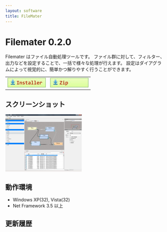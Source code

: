 ```yaml
---
layout: software
title: FileMater
---
```


# Filemater 0.2.0
Filemater はファイル自動処理ツールです。
ファイル群に対して、フィルター、出力などを設定することで、一括で様々な処理が行えます。
設定はダイアグラムによって視覚的に、簡単かつ解りやすく行うことができます。

<table class="dl" cellpadding="0" cellspacing="0" border="0">
	<tr>
		<td>
			<a href="http://bit.ly/28Mp8xr" target="_blank" onclick="ga('send','pageview',{'page':'/downloads/FileMaterSetup','Title':'FileMaterSetup'});">
				<img src="/assets/img/download_exe.jpg" />
			</a>
		</td>
		<td>
			<a href="http://bit.ly/1QcXwf1" target="_blank" onclick="ga('send','pageview',{'page':'/downloads/FileMater','Title':'FileMater'});">
				<img src="/assets/img/download_zip.jpg" />
			</a>
		</td>
	</tr>
</table>

## スクリーンショット
<div class="snap">
	<a class="fancybox" rel="group" href="images/FileMAX_snap01.jpg">
		<img src="/assets/img/FileMAX_snap01.jpg" width="240" height="180" alt="snap01" border="0" />
	</a>
	<br class="clear" />
</div>

## 動作環境
* Windows XP(32), Vista(32)
* Net Framework 3.5 以上

## 更新履歴
